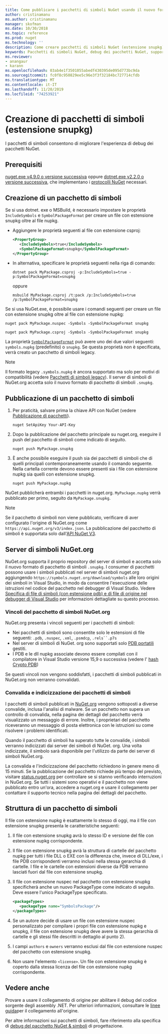 ```yaml
---
title: Come pubblicare i pacchetti di simboli NuGet usando il nuovo formato di pacchetto di simboli con estensione snupkg | Microsoft Docs
author: cristinamanu
ms.author: cristinamanu
manager: skofman
ms.date: 10/30/2018
ms.topic: reference
ms.prod: nuget
ms.technology: ''
description: Come creare pacchetti di simboli NuGet (estensione snupkg).
keywords: Pacchetti di simboli NuGet, debug dei pacchetti NuGet, supporto per il debug di NuGet, simboli in pacchetti, convenzioni dei pacchetti di simboli
ms.reviewer:
- anangaur
- karann
ms.openlocfilehash: 03ab4e1f3501055abedf430395de095d773bc9da
ms.sourcegitcommit: fc0f8c950829ee5c96e3f3f32184bc727714cfdb
ms.translationtype: MT
ms.contentlocale: it-IT
ms.lasthandoff: 11/20/2019
ms.locfileid: "74253921"
---
```

# <a name="creating-symbol-packages-snupkg"></a>Creazione di pacchetti di simboli (estensione snupkg)

I pacchetti di simboli consentono di migliorare l'esperienza di debug dei pacchetti NuGet.

## <a name="prerequisites"></a>Prerequisiti

[nuget.exe v4.9.0 o versione successiva](https://www.nuget.org/downloads) oppure [dotnet.exe v2.2.0 o versione successiva](https://www.microsoft.com/net/download/dotnet-core/2.2), che implementano i [protocolli NuGet](../api/nuget-protocols.md) necessari.

## <a name="creating-a-symbol-package"></a>Creazione di un pacchetto di simboli

Se si usa dotnet. exe o MSBuild, è necessario impostare le proprietà `IncludeSymbols` e `SymbolPackageFormat` per creare un file con estensione snupkg oltre al file nupkg.

* Aggiungere le proprietà seguenti al file con estensione csproj:

   ```xml
   <PropertyGroup>
      <IncludeSymbols>true</IncludeSymbols> 
      <SymbolPackageFormat>snupkg</SymbolPackageFormat> 
   </PropertyGroup>
   ```

* In alternativa, specificare le proprietà seguenti nella riga di comando:

     ```cli
     dotnet pack MyPackage.csproj -p:IncludeSymbols=true -p:SymbolPackageFormat=snupkg
     ```

  oppure

  ```cli
  msbuild MyPackage.csproj /t:pack /p:IncludeSymbols=true /p:SymbolPackageFormat=snupkg
  ```

Se si usa NuGet.exe, è possibile usare i comandi seguenti per creare un file con estensione snupkg oltre al file con estensione nupkg:

```
nuget pack MyPackage.nuspec -Symbols -SymbolPackageFormat snupkg

nuget pack MyPackage.csproj -Symbols -SymbolPackageFormat snupkg
```

La proprietà [`SymbolPackageFormat`](/dotnet/core/tools/csproj#symbolpackageformat) può avere uno dei due valori seguenti: `symbols.nupkg` (predefinito) o `snupkg`. Se questa proprietà non è specificata, verrà creato un pacchetto di simboli legacy.

> [!Note]
> Il formato legacy `.symbols.nupkg` è ancora supportato ma solo per motivi di compatibilità (vedere [Pacchetti di simboli legacy](Symbol-Packages.md)). Il server di simboli di NuGet.org accetta solo il nuovo formato di pacchetto di simboli `.snupkg`.

## <a name="publishing-a-symbol-package"></a>Pubblicazione di un pacchetto di simboli

1. Per praticità, salvare prima la chiave API con NuGet (vedere [Pubblicazione di pacchetti](../nuget-org/publish-a-package.md)).

    ```cli
    nuget SetApiKey Your-API-Key
    ```

1. Dopo la pubblicazione del pacchetto principale su nuget.org, eseguire il push del pacchetto di simboli come indicato di seguito.

    ```cli
    nuget push MyPackage.snupkg
    ```

1. È anche possibile eseguire il push sia dei pacchetti di simboli che di quelli principali contemporaneamente usando il comando seguente. Nella cartella corrente devono essere presenti sia i file con estensione nupkg sia quelli con estensione snupkg.

    ```cli
    nuget push MyPackage.nupkg
    ```

NuGet pubblicherà entrambi i pacchetti in nuget.org. `MyPackage.nupkg` verrà pubblicato per primo, seguito da `MyPackage.snupkg`.

> [!Note]
> Se il pacchetto di simboli non viene pubblicato, verificare di aver configurato l'origine di NuGet.org come `https://api.nuget.org/v3/index.json`. La pubblicazione del pacchetto di simboli è supportata solo dall'[API NuGet V3](../api/overview.md#versioning).

## <a name="nugetorg-symbol-server"></a>Server di simboli NuGet.org

NuGet.org supporta il proprio repository del server di simboli e accetta solo il nuovo formato di pacchetto di simboli `.snupkg`. I consumer di pacchetti possono usare i simboli pubblicati nel server di simboli nuget.org aggiungendo `https://symbols.nuget.org/download/symbols` alle loro origini dei simboli in Visual Studio, in modo da consentire l'esecuzione delle istruzioni nel codice del pacchetto nel debugger di Visual Studio. Vedere [Specifica di file di simboli (con estensione pdb) e di file di origine nel debugger di Visual Studio](/visualstudio/debugger/specify-symbol-dot-pdb-and-source-files-in-the-visual-studio-debugger) per informazioni dettagliate su questo processo.

### <a name="nugetorg-symbol-package-constraints"></a>Vincoli del pacchetto di simboli NuGet.org

NuGet.org presenta i vincoli seguenti per i pacchetti di simboli:

- Nei pacchetti di simboli sono consentite solo le estensioni di file seguenti: `.pdb`, `.nuspec`, `.xml`, `.psmdcp`, `.rels``.p7s`
- Nel server di simboli di NuGet. org sono supportati solo [PDB portatili](https://github.com/dotnet/corefx/blob/master/src/System.Reflection.Metadata/specs/PortablePdb-Metadata.md) gestiti.
- I PDB e le dll nupkg associate devono essere compilati con il compilatore in Visual Studio versione 15,9 o successiva (vedere l' [hash Crypto PDB](https://github.com/dotnet/roslyn/issues/24429))

Se questi vincoli non vengono soddisfatti, i pacchetti di simboli pubblicati in NuGet.org non verranno convalidati. 

### <a name="symbol-package-validation-and-indexing"></a>Convalida e indicizzazione dei pacchetti di simboli

I pacchetti di simboli pubblicati in [NuGet.org](https://www.nuget.org/) vengono sottoposti a diverse convalide, inclusa l'analisi di malware. Se un pacchetto non supera un controllo di convalida, nella pagina dei dettagli del pacchetto verrà visualizzato un messaggio di errore. Inoltre, i proprietari del pacchetto riceveranno un messaggio di posta elettronica con le istruzioni su come risolvere i problemi identificati.

Quando il pacchetto di simboli ha superato tutte le convalide, i simboli verranno indicizzati dai server dei simboli di NuGet. org. Una volta indicizzate, il simbolo sarà disponibile per l'utilizzo da parte dei server di simboli NuGet.org.

La convalida e l'indicizzazione del pacchetto richiedono in genere meno di 15 minuti. Se la pubblicazione del pacchetto richiede più tempo del previsto, visitare [status.nuget.org](https://status.nuget.org/) per controllare se si stanno verificando interruzioni in NuGet.org. Se tutti i sistemi sono operativi e il pacchetto non viene pubblicato entro un'ora, accedere a nuget.org e usare il collegamento per contattare il supporto tecnico nella pagina dei dettagli del pacchetto.

## <a name="symbol-package-structure"></a>Struttura di un pacchetto di simboli

Il file con estensione nupkg è esattamente lo stesso di oggi, ma il file con estensione snupkg presenta le caratteristiche seguenti:

1) Il file con estensione snupkg avrà lo stesso ID e versione del file con estensione nupkg corrispondente.
2) Il file con estensione snupkg avrà la struttura di cartelle del pacchetto nupkg per tutti i file DLL o EXE con la differenza che, invece di DLL/exe, i file PDB corrispondenti verranno inclusi nella stessa gerarchia di cartelle. I file e le cartelle con estensioni diverse da PDB verranno lasciati fuori dal file con estensione snupkg.
3) Il file con estensione nuspec nel pacchetto con estensione snupkg specificherà anche un nuovo PackageType come indicato di seguito. Deve essere l'unico PackageType specificato.

   ```xml
   <packageTypes>
      <packageType name="SymbolsPackage"/>
   </packageTypes>
   ```

4) Se un autore decide di usare un file con estensione nuspec personalizzato per compilare i propri file con estensione nupkg e snupkg, il file con estensione snupkg deve avere la stessa gerarchia di cartelle e gli stessi file descritti in dettaglio al punto 2).
5) I campi ```authors``` e ```owners``` verranno esclusi dal file con estensione nuspec del pacchetto con estensione snupkg.
6) Non usare l'elemento ```<license>```. Un file con estensione snupkg è coperto dalla stessa licenza del file con estensione nupkg corrispondente.

## <a name="see-also"></a>Vedere anche

Provare a usare il collegamento di origine per abilitare il debug del codice sorgente degli assembly .NET. Per ulteriori informazioni, consultare le [linee guida](/dotnet/standard/library-guidance/sourcelink)per il collegamento all'origine.

Per altre informazioni sui pacchetti di simboli, fare riferimento alla specifica di [debug del pacchetto NuGet & simboli](https://github.com/NuGet/Home/wiki/NuGet-Package-Debugging-&-Symbols-Improvements) di progettazione.
